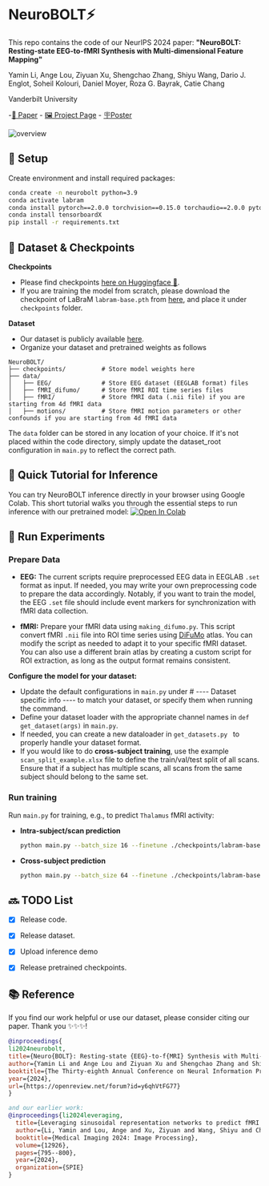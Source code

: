 # NeuroBOLT⚡

This repo contains the code of our NeurIPS 2024 paper: 
**"NeuroBOLT: Resting-state EEG-to-fMRI Synthesis with Multi-dimensional Feature Mapping"**

Yamin Li, Ange Lou, Ziyuan Xu, Shengchao Zhang, Shiyu Wang, Dario J. Englot, Soheil Kolouri, Daniel Moyer, Roza G. Bayrak, Catie Chang

Vanderbilt University

-[📄 Paper](https://arxiv.org/abs/2410.05341) - [🖼️ Project Page](https://soupeeli.github.io/NeuroBOLT/) - [🪧Poster](https://neurips.cc/media/PosterPDFs/NeurIPS%202024/93044.png?t=1733617950.057914)


![overview](./assets/overview.png)


## 🔩 Setup
Create environment and install required packages:
   ```bash
   conda create -n neurobolt python=3.9
   conda activate labram
   conda install pytorch==2.0.0 torchvision==0.15.0 torchaudio==2.0.0 pytorch-cuda=11.8 -c pytorch -c nvidia
   conda install tensorboardX
   pip install -r requirements.txt
   ```
   
## 💾 Dataset & Checkpoints
**Checkpoints**
- Please find checkpoints [here on Huggingface 🤗](https://huggingface.co/ssssssup/NeuroBOLT).
- If you are training the model from scratch, please download the checkpoint of LaBraM `labram-base.pth` from [here](https://github.com/935963004/LaBraM/tree/main/checkpoints), and place it under `checkpoints` folder.

**Dataset**
- Our dataset is publicly available [here](https://huggingface.co/datasets/NeurdyLab/NeuroBOLT).
- Organize your dataset and pretrained weights as follows
```
NeuroBOLT/
├── checkpoints/          # Store model weights here
├── data/
│   ├── EEG/              # Store EEG dataset (EEGLAB format) files
│   ├── fMRI_difumo/      # Store fMRI ROI time series files
│   ├── fMRI/             # Store fMRI data (.nii file) if you are starting from 4d fMRI data
│   ├── motions/          # Store fMRI motion parameters or other confounds if you are starting from 4d fMRI data
```
The `data` folder can be stored in any location of your choice. If it's not placed within the code directory, simply update the dataset_root configuration in `main.py` to reflect the correct path.

## 🚀 Quick Tutorial for Inference
You can try NeuroBOLT inference directly in your browser using Google Colab. This short tutorial walks you through the essential steps to run inference with our pretrained model: [![Open In Colab](https://colab.research.google.com/assets/colab-badge.svg)](https://colab.research.google.com/drive/1e7mfxQqth4mcfqlhTypgB5Q0gYPNbT-y?usp=sharing)


## 🧠 Run Experiments
### Prepare Data
- **EEG:** The current scripts require preprocessed EEG data in EEGLAB `.set` format as input.  If needed, you may write your own preprocessing code to prepare the data accordingly. Notably, if you want to train the model, the EEG `.set` file should include event markers for synchronization with fMRI data collection. 

- **fMRI:** Prepare your fMRI data using `making_difumo.py`. This script convert fMRI `.nii` file into ROI time series using [DiFuMo](https://github.com/Parietal-INRIA/DiFuMo) atlas. You can modify the script as needed to adapt it to your specific fMRI dataset. You can also use a different brain atlas by creating a custom script for ROI extraction, as long as the output format remains consistent.

**Configure the model for your dataset:**
   - Update the default configurations in `main.py` under # ---- Dataset specific info ---- to match your dataset, or specify them when running the command.
   - Define your dataset loader with the appropriate channel names in `def get_dataset(args)` in `main.py`.
   - If needed, you can create a new dataloader in `get_datasets.py ` to properly handle your dataset format.
   - If you would like to do **cross-subject training**, use the example `scan_split_example.xlsx` file to define the train/val/test split of all scans. Ensure that if a subject has multiple scans, all scans from the same subject should belong to the same set.
  

### Run training
Run `main.py` for training, e.g., to predict `Thalamus` fMRI activity:
   - **Intra-subject/scan prediction**
      ```bash
      python main.py --batch_size 16 --finetune ./checkpoints/labram-base.pth --labels_roi Thalamus --dataset VU --train_test_mode intrascan --dataname sub11-scan01
      ```
   - **Cross-subject prediction**
      ```bash
      python main.py --batch_size 64 --finetune ./checkpoints/labram-base.pth --labels_roi Thalamus --dataset VU --train_test_mode full_test --split_index_sheet ./scan_split_example.xlsx
      ```
   
## 🔜 TODO List
- [x]  Release code.
- [x]  Release dataset.
- [x]  Upload inference demo
- [x]  Release pretrained checkpoints.


## 📚 Reference
If you find our work helpful or use our dataset, please consider citing our paper. Thank you ✨✨✨! 

```bibtex
@inproceedings{
li2024neurobolt,
title={Neuro{BOLT}: Resting-state {EEG}-to-f{MRI} Synthesis with Multi-dimensional Feature Mapping},
author={Yamin Li and Ange Lou and Ziyuan Xu and Shengchao Zhang and Shiyu Wang and Dario J. Englot and Soheil Kolouri and Daniel Moyer and Roza G Bayrak and Catie Chang},
booktitle={The Thirty-eighth Annual Conference on Neural Information Processing Systems},
year={2024},
url={https://openreview.net/forum?id=y6qhVtFG77}
}

and our earlier work:
@inproceedings{li2024leveraging,
  title={Leveraging sinusoidal representation networks to predict fMRI signals from EEG},
  author={Li, Yamin and Lou, Ange and Xu, Ziyuan and Wang, Shiyu and Chang, Catie},
  booktitle={Medical Imaging 2024: Image Processing},
  volume={12926},
  pages={795--800},
  year={2024},
  organization={SPIE}
}
```

